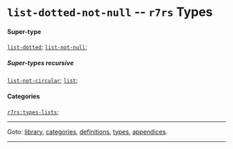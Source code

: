 

<a id='type__r7rs__list-dotted-not-null'></a>

# `list-dotted-not-null` -- `r7rs` Types


#### Super-type

[`list-dotted`](../../r7rs/types/list-dotted.md#type__r7rs__list-dotted);
[`list-not-null`](../../r7rs/types/list-not-null.md#type__r7rs__list-not-null);


##### Super-types recursive

[`list-not-circular`](../../r7rs/types/list-not-circular.md#type__r7rs__list-not-circular);
[`list`](../../r7rs/types/list.md#type__r7rs__list);


#### Categories

[`r7rs:types-lists`](../../r7rs/categories/r7rs_3a_types-lists.md#category__r7rs__r7rs_3a_types-lists);

----

Goto: [library](../../r7rs/_index.md#library__r7rs), [categories](../../r7rs/categories/_index.md#toc__r7rs__categories), [definitions](../../r7rs/definitions/_index.md#toc__r7rs__definitions), [types](../../r7rs/types/_index.md#toc__r7rs__types), [appendices](../../r7rs/appendices/_index.md#toc__r7rs__appendices).

----

